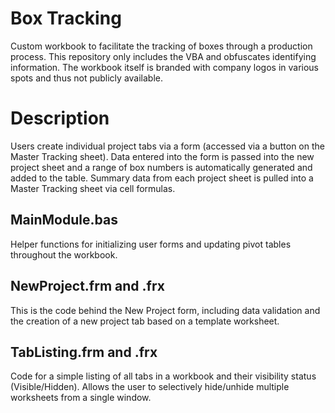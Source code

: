 # Box Tracking
Custom workbook to facilitate the tracking of boxes through a production process. This repository only includes the VBA and obfuscates identifying information. The workbook itself is branded with company logos in various spots and thus not publicly available.

# Description
Users create individual project tabs via a form (accessed via a button on the Master Tracking sheet). Data entered into the form is passed into the new project sheet and a range of box numbers is automatically generated and added to the table. Summary data from each project sheet is pulled into a Master Tracking sheet via cell formulas. 

## MainModule.bas
Helper functions for initializing user forms and updating pivot tables throughout the workbook.

## NewProject.frm and .frx
This is the code behind the New Project form, including data validation and the creation of a new project tab based on a template worksheet.

## TabListing.frm and .frx
Code for a simple listing of all tabs in a workbook and their visibility status (Visible/Hidden). Allows the user to selectively hide/unhide multiple worksheets from a single window.
